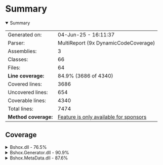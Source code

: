 # Summary
<details open><summary>Summary</summary>

|                      |                                                                          |
|:---------------------|:-------------------------------------------------------------------------|
| Generated on:        | 04-Jun-25 - 16:11:37                                                     |
| Parser:              | MultiReport (9x DynamicCodeCoverage)                                     |
| Assemblies:          | 3                                                                        |
| Classes:             | 66                                                                       |
| Files:               | 64                                                                       |
| **Line coverage:**   | 84.9% (3686 of 4340)                                                     |
| Covered lines:       | 3686                                                                     |
| Uncovered lines:     | 654                                                                      |
| Coverable lines:     | 4340                                                                     |
| Total lines:         | 7474                                                                     |
| **Method coverage:** | [Feature is only available for sponsors](https://reportgenerator.io/pro) |

</details>

## Coverage
<details><summary>Bshox.dll - 76.5%</summary>

| **Name**                                                              |  **Line** |
|:----------------------------------------------------------------------|----------:|
| **Bshox.dll**                                                         | **76.5%** |
| Bshox.BshoxContract<T>                                                |     88.2% |
| Bshox.BshoxContractExtensions                                         |     90.5% |
| Bshox.BshoxException                                                  |      100% |
| Bshox.BshoxOptions                                                    |      100% |
| Bshox.BshoxReader                                                     |     91.8% |
| Bshox.BshoxSerializer                                                 |       96% |
| Bshox.BshoxWriter                                                     |       95% |
| Bshox.Contracts.ArrayContract<T>                                      |      100% |
| Bshox.Contracts.ConcurrentDictionaryContract<TKey, TValue>            |        0% |
| Bshox.Contracts.DictionaryContract<TKey, TValue>                      |     95.6% |
| Bshox.Contracts.IDictionaryContract<TKey, TValue>                     |        0% |
| Bshox.Contracts.IListContract<T>                                      |        0% |
| Bshox.Contracts.ListContract<T>                                       |      100% |
| Bshox.Contracts.ValueTupleContract<T1, T2, T3, T4, T5, T6, T7, TRest> |      1.5% |
| Bshox.Contracts.ValueTupleContract<T1, T2, T3, T4, T5, T6, T7>        |      1.7% |
| Bshox.Contracts.ValueTupleContract<T1, T2, T3, T4, T5, T6>            |      1.9% |
| Bshox.Contracts.ValueTupleContract<T1, T2, T3, T4, T5>                |      2.1% |
| Bshox.Contracts.ValueTupleContract<T1, T2, T3, T4>                    |     97.5% |
| Bshox.Contracts.ValueTupleContract<T1, T2, T3>                        |       97% |
| Bshox.Contracts.ValueTupleContract<T1, T2>                            |     96.4% |
| Bshox.Contracts.ValueTupleContract<T1>                                |      4.5% |
| Bshox.DefaultContracts                                                |     89.3% |
| Bshox.Internals.DepthLockScope                                        |      100% |
| Bshox.Internals.EncodingHelper                                        |     72.7% |
| Bshox.Internals.EndiannessHelper                                      |      100% |
| Bshox.Internals.PooledByteBufferWriter                                |     71.6% |
| Bshox.Internals.StreamSequence                                        |     92.8% |

</details>
<details><summary>Bshox.Generator.dll - 90.9%</summary>

| **Name**                                           |  **Line** |
|:---------------------------------------------------|----------:|
| **Bshox.Generator.dll**                            | **90.9%** |
| Bshox.Generator.BshoxGenerator                     |       90% |
| Bshox.Generator.Constants                          |      100% |
| Bshox.Generator.ContractResolver                   |       88% |
| Bshox.Generator.Contracts.ContractDemand           |     90.9% |
| Bshox.Generator.Contracts.ContractGenerator        |     90.3% |
| Bshox.Generator.Contracts.ContractHelper           |       95% |
| Bshox.Generator.Contracts.ContractInfo             |     74.2% |
| Bshox.Generator.Contracts.GeneratedContract        |     93.7% |
| Bshox.Generator.Contracts.InlineContractData       |      100% |
| Bshox.Generator.Contracts.KnownTypeInfo            |     95.3% |
| Bshox.Generator.Contracts.SurrogateContract        |      100% |
| Bshox.Generator.Contracts.SurrogateGenerator       |     96.8% |
| Bshox.Generator.Data.ContractParameters            |      100% |
| Bshox.Generator.Data.KnownTypeSymbols              |      100% |
| Bshox.Generator.Data.MemberInfo                    |     89.4% |
| Bshox.Generator.DiagnosticException                |        0% |
| Bshox.Generator.Diagnostics                        |      100% |
| Bshox.Generator.Extensions.EnumerableExtensions    |     83.8% |
| Bshox.Generator.Extensions.SourceWriterExtension   |      100% |
| Bshox.Generator.Extensions.SymbolExtensions        |     86.1% |
| Bshox.Generator.Extensions.SyntaxExtensions        |      100% |
| Bshox.Generator.Extensions.TypedConstantExtensions |      100% |
| Bshox.Generator.Helpers.SourceWriter               |     89.4% |
| Bshox.Generator.ProviderExtensions                 |      100% |
| Bshox.Generator.SerializerGenerator                |     92.6% |
| Bshox.Generator.SerializerInfo                     |     95.6% |
| Bshox.Generator.UseDepthLockCorrectly              |     88.5% |

</details>
<details><summary>Bshox.MetaData.dll - 87.6%</summary>

| **Name**                        |  **Line** |
|:--------------------------------|----------:|
| **Bshox.MetaData.dll**          | **87.6%** |
| Bshox.Meta.BshoxArray           |       74% |
| Bshox.Meta.BshoxBlob            |     85.7% |
| Bshox.Meta.BshoxNull            |      100% |
| Bshox.Meta.BshoxObject          |     74.6% |
| Bshox.Meta.BshoxParserException |       80% |
| Bshox.Meta.BshoxTextParser      |     89.8% |
| Bshox.Meta.BshoxValue           |      100% |
| Bshox.Meta.Extensions           |      100% |
| Bshox.Meta.Fixed4               |      100% |
| Bshox.Meta.Fixed8               |      100% |
| Bshox.Meta.Helpers              |      100% |
| Bshox.Meta.VarInt               |     88.8% |

</details>
